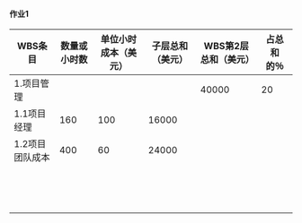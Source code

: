 #### 作业1

| WBS条目         | 数量或小时数 | 单位小时成本（美元） | 子层总和（美元） | WBS第2层总和（美元） | 占总和的％ |
| --------------- | ------------ | -------------------- | ---------------- | -------------------- | ---------- |
| 1.项目管理      |              |                      |                  | 40000                | 20         |
| 1.1项目经理     | 160          | 100                  | 16000            |                      |            |
| 1.2项目团队成本 | 400          | 60                   | 24000            |                      |            |
|                 |              |                      |                  |                      |            |
|                 |              |                      |                  |                      |            |
|                 |              |                      |                  |                      |            |
|                 |              |                      |                  |                      |            |
|                 |              |                      |                  |                      |            |
|                 |              |                      |                  |                      |            |
|                 |              |                      |                  |                      |            |
|                 |              |                      |                  |                      |            |
|                 |              |                      |                  |                      |            |
|                 |              |                      |                  |                      |            |
|                 |              |                      |                  |                      |            |
|                 |              |                      |                  |                      |            |
|                 |              |                      |                  |                      |            |
|                 |              |                      |                  |                      |            |

